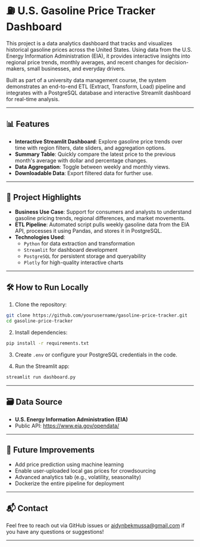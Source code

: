 # ⛽ U.S. Gasoline Price Tracker Dashboard

This project is a data analytics dashboard that tracks and visualizes historical gasoline prices across the United States. Using data from the U.S. Energy Information Administration (EIA), it provides interactive insights into regional price trends, monthly averages, and recent changes for decision-makers, small businesses, and everyday drivers.

Built as part of a university data management course, the system demonstrates an end-to-end ETL (Extract, Transform, Load) pipeline and integrates with a PostgreSQL database and interactive Streamlit dashboard for real-time analysis.

---

## 📊 Features

- **Interactive Streamlit Dashboard**: Explore gasoline price trends over time with region filters, date sliders, and aggregation options.
- **Summary Table**: Quickly compare the latest price to the previous month's average with dollar and percentage changes.
- **Data Aggregation**: Toggle between weekly and monthly views.
- **Downloadable Data**: Export filtered data for further use.

---

## 🧠 Project Highlights

- **Business Use Case**: Support for consumers and analysts to understand gasoline pricing trends, regional differences, and market movements.
- **ETL Pipeline**: Automated script pulls weekly gasoline data from the EIA API, processes it using Pandas, and stores it in PostgreSQL.
- **Technologies Used**:
  - `Python` for data extraction and transformation
  - `Streamlit` for dashboard development
  - `PostgreSQL` for persistent storage and queryability
  - `Plotly` for high-quality interactive charts

---

## 🛠️ How to Run Locally

1. Clone the repository:
```bash
git clone https://github.com/yourusername/gasoline-price-tracker.git
cd gasoline-price-tracker
```
2. Install dependencies:
```bash
pip install -r requirements.txt
```
3. Create `.env` or configure your PostgreSQL credentials in the code.

4. Run the Streamlit app:
```bash
streamlit run dashboard.py
```

---

## 🗃️ Data Source
- **U.S. Energy Information Administration (EIA)**
- Public API: https://www.eia.gov/opendata/

---

## 🚀 Future Improvements
- Add price prediction using machine learning
- Enable user-uploaded local gas prices for crowdsourcing
- Advanced analytics tab (e.g., volatility, seasonality)
- Dockerize the entire pipeline for deployment

---

## 📬 Contact
Feel free to reach out via GitHub issues or aidynbekmussa@gmail.com if you have any questions or suggestions!

---

